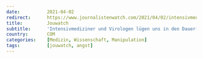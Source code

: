 ```yaml
---
date:          2021-04-02
redirect:      https://www.journalistenwatch.com/2021/04/02/intensivmediziner-virologen-dauer/
title:         Jouwatch
subtitle:      'Intensivmediziner und Virologen lügen uns in den Dauer-Lockdown'
country:       COM
categories:    [Medizin, Wissenschaft, Manipulation]
tags:          [jouwatch, angst]
---
```


